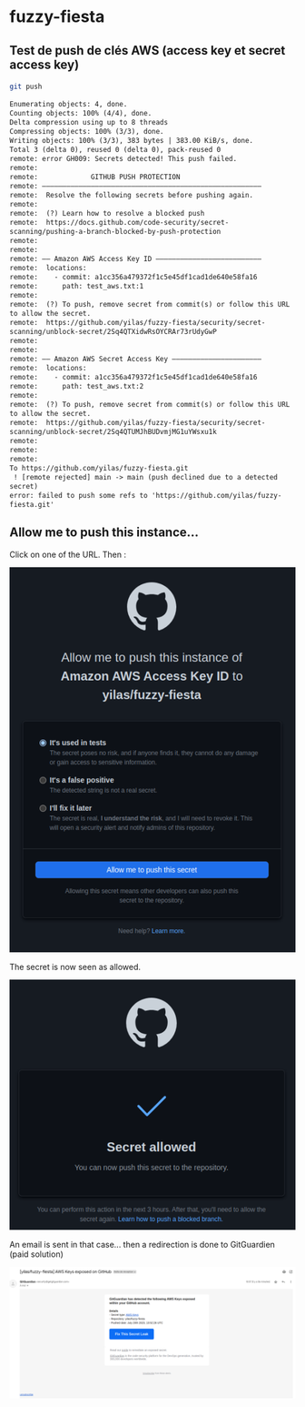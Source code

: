 # fuzzy-fiesta

## Test de push de clés AWS (access key et secret access key)

```bash
git push
```

```log
Enumerating objects: 4, done.
Counting objects: 100% (4/4), done.
Delta compression using up to 8 threads
Compressing objects: 100% (3/3), done.
Writing objects: 100% (3/3), 383 bytes | 383.00 KiB/s, done.
Total 3 (delta 0), reused 0 (delta 0), pack-reused 0
remote: error GH009: Secrets detected! This push failed.
remote: 
remote:             GITHUB PUSH PROTECTION
remote: ——————————————————————————————————————————————————————
remote:  Resolve the following secrets before pushing again.
remote: 
remote:  (?) Learn how to resolve a blocked push
remote:  https://docs.github.com/code-security/secret-scanning/pushing-a-branch-blocked-by-push-protection
remote: 
remote: 
remote: —— Amazon AWS Access Key ID ——————————————————————————
remote:  locations:
remote:    - commit: a1cc356a479372f1c5e45df1cad1de640e58fa16
remote:      path: test_aws.txt:1
remote: 
remote:  (?) To push, remove secret from commit(s) or follow this URL to allow the secret.
remote:  https://github.com/yilas/fuzzy-fiesta/security/secret-scanning/unblock-secret/2Sq4QTXidwRsOYCRAr73rUdyGwP
remote: 
remote: 
remote: —— Amazon AWS Secret Access Key ——————————————————————
remote:  locations:
remote:    - commit: a1cc356a479372f1c5e45df1cad1de640e58fa16
remote:      path: test_aws.txt:2
remote: 
remote:  (?) To push, remove secret from commit(s) or follow this URL to allow the secret.
remote:  https://github.com/yilas/fuzzy-fiesta/security/secret-scanning/unblock-secret/2Sq4QTUMJhBUDvmjMG1uYWsxu1k
remote: 
remote: 
remote: 
To https://github.com/yilas/fuzzy-fiesta.git
 ! [remote rejected] main -> main (push declined due to a detected secret)
error: failed to push some refs to 'https://github.com/yilas/fuzzy-fiesta.git'
```

## Allow me to push this instance...

Click on one of the URL. Then :

![Allow me to push this instance of Amazon AWS Access Key ID to yilas/fuzzy-fiesta](./2023-07-20_15-48.png)

The secret is now seen as allowed.

![Secret allowed](./2023-07-20_15-53.png)

An email is sent in that case... then a redirection is done to GitGuardien (paid solution)

![Mail](./2023-07-20_16-54.png)
